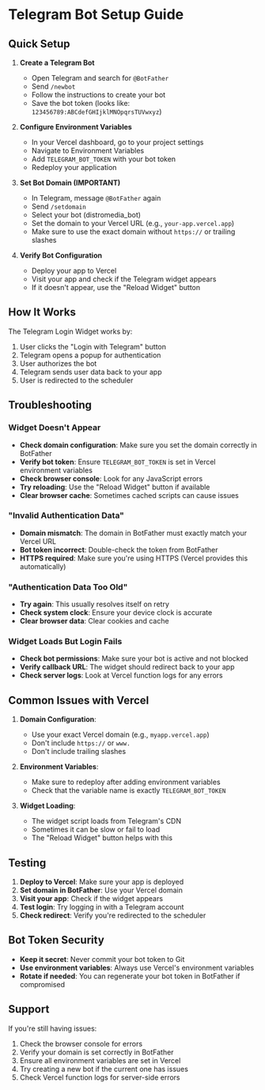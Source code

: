 # Telegram Bot Setup Guide

## Quick Setup

1. **Create a Telegram Bot**
   - Open Telegram and search for `@BotFather`
   - Send `/newbot`
   - Follow the instructions to create your bot
   - Save the bot token (looks like: `123456789:ABCdefGHIjklMNOpqrsTUVwxyz`)

2. **Configure Environment Variables**
   - In your Vercel dashboard, go to your project settings
   - Navigate to Environment Variables
   - Add `TELEGRAM_BOT_TOKEN` with your bot token
   - Redeploy your application

3. **Set Bot Domain (IMPORTANT)**
   - In Telegram, message `@BotFather` again
   - Send `/setdomain`
   - Select your bot (distromedia_bot)
   - Set the domain to your Vercel URL (e.g., `your-app.vercel.app`)
   - Make sure to use the exact domain without `https://` or trailing slashes

4. **Verify Bot Configuration**
   - Deploy your app to Vercel
   - Visit your app and check if the Telegram widget appears
   - If it doesn't appear, use the "Reload Widget" button

## How It Works

The Telegram Login Widget works by:
1. User clicks the "Login with Telegram" button
2. Telegram opens a popup for authentication
3. User authorizes the bot
4. Telegram sends user data back to your app
5. User is redirected to the scheduler

## Troubleshooting

### Widget Doesn't Appear
- **Check domain configuration**: Make sure you set the domain correctly in BotFather
- **Verify bot token**: Ensure `TELEGRAM_BOT_TOKEN` is set in Vercel environment variables
- **Check browser console**: Look for any JavaScript errors
- **Try reloading**: Use the "Reload Widget" button if available
- **Clear browser cache**: Sometimes cached scripts can cause issues

### "Invalid Authentication Data"
- **Domain mismatch**: The domain in BotFather must exactly match your Vercel URL
- **Bot token incorrect**: Double-check the token from BotFather
- **HTTPS required**: Make sure you're using HTTPS (Vercel provides this automatically)

### "Authentication Data Too Old"
- **Try again**: This usually resolves itself on retry
- **Check system clock**: Ensure your device clock is accurate
- **Clear browser data**: Clear cookies and cache

### Widget Loads But Login Fails
- **Check bot permissions**: Make sure your bot is active and not blocked
- **Verify callback URL**: The widget should redirect back to your app
- **Check server logs**: Look at Vercel function logs for any errors

## Common Issues with Vercel

1. **Domain Configuration**: 
   - Use your exact Vercel domain (e.g., `myapp.vercel.app`)
   - Don't include `https://` or `www.`
   - Don't include trailing slashes

2. **Environment Variables**:
   - Make sure to redeploy after adding environment variables
   - Check that the variable name is exactly `TELEGRAM_BOT_TOKEN`

3. **Widget Loading**:
   - The widget script loads from Telegram's CDN
   - Sometimes it can be slow or fail to load
   - The "Reload Widget" button helps with this

## Testing

1. **Deploy to Vercel**: Make sure your app is deployed
2. **Set domain in BotFather**: Use your Vercel domain
3. **Visit your app**: Check if the widget appears
4. **Test login**: Try logging in with a Telegram account
5. **Check redirect**: Verify you're redirected to the scheduler

## Bot Token Security

- **Keep it secret**: Never commit your bot token to Git
- **Use environment variables**: Always use Vercel's environment variables
- **Rotate if needed**: You can regenerate your bot token in BotFather if compromised

## Support

If you're still having issues:
1. Check the browser console for errors
2. Verify your domain is set correctly in BotFather
3. Ensure all environment variables are set in Vercel
4. Try creating a new bot if the current one has issues
5. Check Vercel function logs for server-side errors 